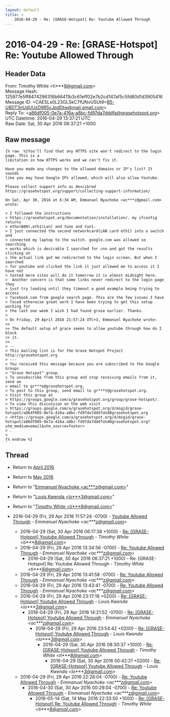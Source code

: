 ```yaml
---
layout: default
title: >
    2016-04-29 - Re: [GRASE-Hotspot] Re: Youtube Allowed Through
---
```


# 2016-04-29 - Re: [GRASE-Hotspot] Re: Youtube Allowed Through

## Header Data

From: Timothy White \<ti***8@gmail.com\><br>
Message Hash: 125977e5ff8474296316b66411b3c61eff02e7b2cd147af5c5fd80d1d3905416<br>
Message ID: \<CAESLx0L23GLSkC7fUNvUSUt9=B5-U8DT3nUdUUzD9R5cJpdDtw@mail.gmail.com\><br>
Reply To: \<a86df005-0e7a-416a-a8bc-fd97da7dddfa@grasehotspot.org\><br>
UTC Datetime: 2016-04-29 13:37:21 UTC<br>
Raw Date: Sat, 30 Apr 2016 06:37:21 +1000<br>

## Raw message

```
{% raw  %}You'll find that any HTTPS site won't redirect to the login page. This is a
limitation in how HTTPS works and we can't fix it.

Have you made any changes to the allowed domains or IP's list? It sounds
like you may have Google IPs allowed, which will also allow Youtube.

Please collect support info as descibred
https://grasehotspot.org/support/collecting-support-information/

On Sat, Apr 30, 2016 at 6:34 AM, Emmanuel Nyachoke <ac***z@gmail.com>
wrote:

> I followed the instructions
> https://grasehotspot.org/documentation/installation/. my ifconfig returns
> etho(WAN),eth1(Lan) and tuno and tun1.
> I just connected the second networkcard(LAN card eth1) into a switch and
> connected my laptop to the switch. google.com was allowed so searching
> works which is desirable I searched for cnn and got the results clicking on
> the actual link got me redirected to the login screen. But when I searched
> for youtube and clicked the link it just allowed me to access it I have not
> tested more sites will do it tomorrow it is almost midnight here.
>  Another concern is that some links never redirect to the login page they
> just try loading until they timeout a good example being trying to access
> facebook.com from google search page. This are the few issues I have
> faced otherwise great work I have been trying to get this setup working for
> the last one week I wish I had found grase earlier. Thanks.
>
> On Friday, 29 April 2016 21:57:24 UTC+3, Emmanuel Nyachoke wrote:
>>
>> The default setup of grace seems to allow youtube through how do I block
>> it.
>>
> --
> This mailing list is for the Grase Hotspot Project http://grasehotspot.org
> ---
> You received this message because you are subscribed to the Google Groups
> "Grase Hotspot" group.
> To unsubscribe from this group and stop receiving emails from it, send an
> email to gr***e@grasehotspot.org.
> To post to this group, send email to gr***t@grasehotspot.org.
> Visit this group at
> https://groups.google.com/a/grasehotspot.org/group/grase-hotspot/.
> To view this discussion on the web visit
> https://groups.google.com/a/grasehotspot.org/d/msgid/grase-hotspot/a86df005-0e7a-416a-a8bc-fd97da7dddfa%40grasehotspot.org
> <https://groups.google.com/a/grasehotspot.org/d/msgid/grase-hotspot/a86df005-0e7a-416a-a8bc-fd97da7dddfa%40grasehotspot.org?utm_medium=email&utm_source=footer>
> .
>
{% endraw %}
```

## Thread

+ Return to [April 2016](/archive/2016/04)
+ Return to [May 2016](/archive/2016/05)

+ Return to "[Emmanuel Nyachoke <ac***z<span>@</span>gmail.com>](/authors/ac___z_at_gmail_com)"
+ Return to "[Louis Kwenda <lo***3<span>@</span>gmail.com>](/authors/lo___3_at_gmail_com)"
+ Return to "[Timothy White <ti***8<span>@</span>gmail.com>](/authors/ti___8_at_gmail_com)"

+ 2016-04-29 (Fri, 29 Apr 2016 11:57:24 -0700) - [Youtube Allowed Through](/archive/2016/04/f0b708af475ce83d09b2b70b7cbfc67f9351ab21ee017ed55dadfcf4e8e36388) - _Emmanuel Nyachoke \<ac***z@gmail.com\>_
  + 2016-04-29 (Sat, 30 Apr 2016 06:17:38 +1000) - [Re: [GRASE-Hotspot] Youtube Allowed Through](/archive/2016/04/4f19f0b2a76cccd2f3032bf87a26f60a8c22da0c615f340e0fe1d3e82420b9d6) - _Timothy White \<ti***8@gmail.com\>_
  + 2016-04-29 (Fri, 29 Apr 2016 13:34:56 -0700) - [Re: Youtube Allowed Through](/archive/2016/04/b0cb23b63945264e4a471aaa1c527f1386cc6765550f68cab423366f43e2bc00) - _Emmanuel Nyachoke \<ac***z@gmail.com\>_
    + 2016-04-29 (Sat, 30 Apr 2016 06:37:21 +1000) - Re: [GRASE-Hotspot] Re: Youtube Allowed Through - _Timothy White \<ti***8@gmail.com\>_
  + 2016-04-29 (Fri, 29 Apr 2016 13:41:58 -0700) - [Re: Youtube Allowed Through](/archive/2016/04/3801ab2e76408709ed796c76cf460c12cdf82efb33fa6ea3ee5d003c5f274769) - _Emmanuel Nyachoke \<ac***z@gmail.com\>_
  + 2016-04-29 (Fri, 29 Apr 2016 13:43:41 -0700) - [Re: Youtube Allowed Through](/archive/2016/04/ddca2860824a28b716926bff1b5d1cd6d93c37e01b436888284a2bcc930f7eee) - _Emmanuel Nyachoke \<ac***z@gmail.com\>_
  + 2016-04-29 (Fri, 29 Apr 2016 23:17:18 +0200) - [Re: [GRASE-Hotspot] Youtube Allowed Through](/archive/2016/04/fd4b0a44889d0669e13e5460ac63224eb4a803940b1468e8f12d14d50b6c1444) - _Louis Kwenda \<lo***3@gmail.com\>_
    + 2016-04-29 (Fri, 29 Apr 2016 14:21:52 -0700) - [Re: [GRASE-Hotspot] Youtube Allowed Through](/archive/2016/04/65a2a2a8fed3da6e3ec10bb67135ddab37b4325db81d922025edfa2a14efe5a3) - _Emmanuel Nyachoke \<ac***z@gmail.com\>_
      + 2016-04-29 (Fri, 29 Apr 2016 23:54:42 +0200) - [Re: [GRASE-Hotspot] Youtube Allowed Through](/archive/2016/04/9f381a250aad47808dcd186b203f68c910e6922ad376f965e9c23827907c686e) - _Louis Kwenda \<lo***3@gmail.com\>_
        + 2016-04-29 (Sat, 30 Apr 2016 08:30:37 +1000) - [Re: [GRASE-Hotspot] Youtube Allowed Through](/archive/2016/04/32a4eb6b3d90f0e6d7dd7c08f2fd5b97ee01b9863b26c62713132012fa02e95a) - _Timothy White \<ti***8@gmail.com\>_
          + 2016-04-29 (Sat, 30 Apr 2016 00:42:21 +0200) - [Re: [GRASE-Hotspot] Youtube Allowed Through](/archive/2016/04/e97d1f75a6e420ff75cffc0fad0e40821545d7aed6475f88bf147a221a32e901) - _Louis Kwenda \<lo***3@gmail.com\>_
  + 2016-04-29 (Fri, 29 Apr 2016 22:28:04 -0700) - [Re: Youtube Allowed Through](/archive/2016/04/537345fc9fff4ec269d9c329f9cec9d7e6075a61f9beed9943bbe950d078409a) - _Emmanuel Nyachoke \<ac***z@gmail.com\>_
    + 2016-04-30 (Sat, 30 Apr 2016 00:29:04 -0700) - [Re: Youtube Allowed Through](/archive/2016/04/2baaf41d6aeb65b21937e6c41c84895a260f8b25b92f1900c318262b23db9260) - _Emmanuel Nyachoke \<ac***z@gmail.com\>_
      + 2016-05-14 (Sat, 14 May 2016 22:33:50 +1000) - [Re: [GRASE-Hotspot] Re: Youtube Allowed Through](/archive/2016/05/721e708ab23195718aa9f0c1bd00bc66045cb3e4dc8a0b96eaa95ab254dff4bf) - _Timothy White \<ti***8@gmail.com\>_


